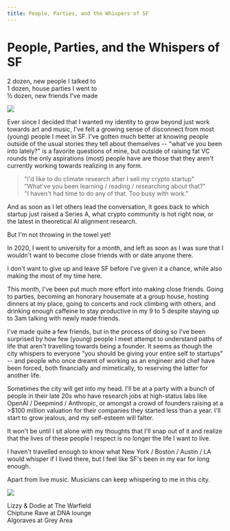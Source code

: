```yaml
---
title: People, Parties, and the Whispers of SF
---
```


# People, Parties, and the Whispers of SF

2 dozen, new people I talked to\
1 dozen, house parties I went to\
½ dozen, new friends I've made

![](../img/2022-03-house-parties.png)

Ever since I decided that I wanted my identity to grow beyond just work towards art and music, I've felt a growing sense of disconnect from most (young) people I meet in SF. I've gotten much better at knowing people outside of the usual stories they tell about themselves -- "what've you been into lately?" is a favorite questions of mine, but outside of raising fat VC rounds the only aspirations (most) people have are those that they aren't currently working towards realizing in any form.

> "I'd like to do climate research after I sell my crypto startup"\
> "What've you been learning / reading / researching about that?"\
> "I haven't had time to do any of that. Too busy with work."

And as soon as I let others lead the conversation, it goes back to which startup just raised a Series A, what crypto community is hot right now, or the latest in theoretical AI alignment research.

But I'm not throwing in the towel yet!

In 2020, I went to university for a month, and left as soon as I was sure that I wouldn't want to become close friends with or date anyone there.

I don't want to give up and leave SF before I've given it a chance, while also making the most of my time here.

This month, I've been put much more effort into making close friends. Going to parties, becoming an honorary housemate at a group house, hosting dinners at my place, going to concerts and rock climbing with others, and drinking enough caffeine to stay productive in my 9 to 5 despite staying up to 3am talking with newly made friends.

I've made quite a few friends, but in the process of doing so I've been surprised by how few (young) people I meet attempt to understand paths of life that aren't travelling towards being a founder. It seems as though the city whispers to everyone "you should be giving your entire self to startups" -- and people who once dreamt of working as an engineer and chef have been forced, both financially and mimetically, to reserving the latter for another life.

Sometimes the city will get into my head. I'll be at a party with a bunch of people in their late 20s who have research jobs at high-status labs like OpenAI / Deepmind / Anthropic, or amongst a crowd of founders raising at a >$100 million valuation for their companies they started less than a year. I'll start to grow jealous, and my self-esteem will falter.

It won't be until I sit alone with my thoughts that I'll snap out of it and realize that the lives of these people I respect is no longer the life I want to live.

I haven't travelled enough to know what New York / Boston / Austin / LA would whisper if I lived there, but I feel like SF's been in my ear for long enough.

Apart from live music. Musicians can keep whispering to me in this city.

![](../img/2022-03-live-music.png)

Lizzy & Dodie at The Warfield\
Chiptune Rave at DNA lounge\
Algoraves at Grey Area
